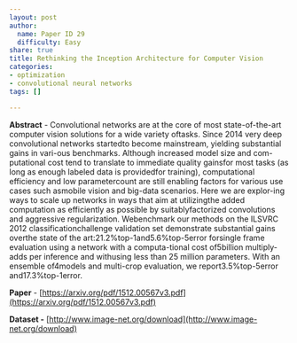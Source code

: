 ```yaml
---
layout: post
author:
  name: Paper ID 29
  difficulty: Easy
share: true
title: Rethinking the Inception Architecture for Computer Vision
categories:
- optimization
- convolutional neural networks
tags: []

---
```

**Abstract** - Convolutional networks are at the core of most state-of-the-art computer vision solutions for a wide variety oftasks. Since 2014 very deep convolutional networks startedto become mainstream, yielding substantial gains in vari-ous benchmarks. Although increased model size and com-putational cost tend to translate to immediate quality gainsfor most tasks (as long as enough labeled data is providedfor training), computational efficiency and low parametercount are still enabling factors for various use cases such asmobile vision and big-data scenarios. Here we are explor-ing ways to scale up networks in ways that aim at utilizingthe added computation as efficiently as possible by suitablyfactorized convolutions and aggressive regularization. Webenchmark our methods on the ILSVRC 2012 classificationchallenge validation set demonstrate substantial gains overthe state of the art:21.2%top-1and5.6%top-5error forsingle frame evaluation using a network with a computa-tional cost of5billion multiply-adds per inference and withusing less than 25 million parameters. With an ensemble of4models and multi-crop evaluation, we report3.5%top-5error and17.3%top-1error.

**Paper** - [https://arxiv.org/pdf/1512.00567v3.pdf](https://arxiv.org/pdf/1512.00567v3.pdf)

**Dataset -** [http://www.image-net.org/download](http://www.image-net.org/download)
    
